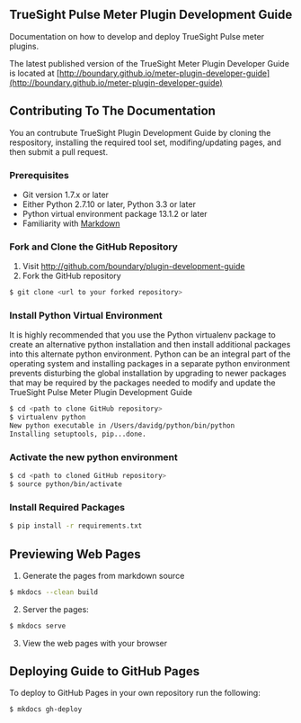 TrueSight Pulse Meter Plugin Development Guide
----------------------------------------------
Documentation on how to develop and deploy TrueSight Pulse meter plugins.

The latest published version of the TrueSight Meter Plugin Developer Guide is located at [http://boundary.github.io/meter-plugin-developer-guide](http://boundary.github.io/meter-plugin-developer-guide)


## Contributing To The Documentation

You an contrubute TrueSight Plugin Development Guide by cloning the respository, installing the required tool set, modifing/updating pages, and then submit a pull request.

### Prerequisites

- Git version 1.7.x or later
- Either Python 2.7.10 or later, Python 3.3 or later
- Python virtual environment package 13.1.2 or later
- Familiarity with [Markdown](http://daringfireball.net/)

### Fork and Clone the GitHub Repository

1. Visit http://github.com/boundary/plugin-development-guide
2. Fork the GitHub repository
```bash
$ git clone <url to your forked repository>
```

### Install Python Virtual Environment

It is highly recommended that you use the Python virtualenv package to create an alternative python installation and then install additional packages into this alternate python environment. Python can be an integral part of the operating system and installing packages in a separate python environment prevents disturbing the global installation by upgrading to newer packages that may be required by the packages needed to modify and update the TrueSight Pulse Meter Plugin Development Guide

```bash
$ cd <path to clone GitHub repository>
$ virtualenv python
New python executable in /Users/davidg/python/bin/python
Installing setuptools, pip...done.
```

### Activate the new python environment
```bash
$ cd <path to cloned GitHub repository>
$ source python/bin/activate
```

### Install Required Packages
```bash
$ pip install -r requirements.txt
```

## Previewing Web Pages

1. Generate the pages from markdown source
```bash
$ mkdocs --clean build
```
2. Server the pages:
```bash
$ mkdocs serve
```
3. View the web pages with your browser

## Deploying Guide to GitHub Pages

To deploy to GitHub Pages in your own repository run the following:

```bash
$ mkdocs gh-deploy

```



